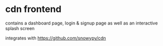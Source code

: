 # cdn frontend

contains a dashboard page, login & signup page as well as an interactive splash screen

integrates with https://github.com/snowypy/cdn